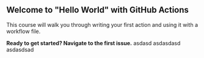 ## Welcome to "Hello World" with GitHub Actions

This course will walk you through writing your first action and using it with a workflow file. 

**Ready to get started? Navigate to the first issue.**
asdasd
asdasdasd
asdasdsad
